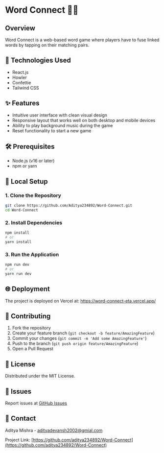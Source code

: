 # Word Connect ⛓️‍💥

## Overview
Word Connect is a web-based word game where players have to fuse linked words by tapping on their matching pairs.

## 🚀 Technologies Used
- React.js
- Howler
- Confettie
- Tailwind CSS

## ✨ Features
- Intuitive user interface with clean visual design
- Responsive layout that works well on both desktop and mobile devices
- Ability to play background music during the game
- Reset functionality to start a new game

## 🛠️ Prerequisites
- Node.js (v16 or later)
- npm or yarn

## 🔧 Local Setup

### 1. Clone the Repository
```bash
git clone https://github.com/Aditya234892/Word-Connect.git
cd Word-Connect
```

### 2. Install Dependencies
```bash
npm install
# or
yarn install
```

### 3. Run the Application
```bash
npm run dev
# or
yarn run dev
```

## 🌐 Deployment
The project is deployed on Vercel at: https://word-connect-eta.vercel.app/

## 🤝 Contributing
1. Fork the repository
2. Create your feature branch (`git checkout -b feature/AmazingFeature`)
3. Commit your changes (`git commit -m 'Add some AmazingFeature'`)
4. Push to the branch (`git push origin feature/AmazingFeature`)
5. Open a Pull Request

## 📄 License
Distributed under the MIT License.

## 🐛 Issues
Report issues at [GitHub Issues](https://github.com/Aditya234892/Word-Connect/issues)

## 📧 Contact
Aditya Mishra - adityadevansh2002@gmial.com

Project Link: [https://github.com/aditya234892/Word-Connect](https://github.com/aditya234892/Word-Connect)
